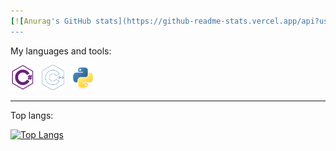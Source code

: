 ```yaml
---
[![Anurag's GitHub stats](https://github-readme-stats.vercel.app/api?username=stalcker2288969&show_icons=true&theme=ambient_gradient)](https://github.com/anuraghazra/github-readme-stats)
---
```

My languages and tools:
<div>
  <img src="https://github.com/devicons/devicon/blob/master/icons/csharp/csharp-line.svg" title="CSharp" alt="C#" width="40" height="40"/>&nbsp;
  <img src="https://github.com/devicons/devicon/blob/master/icons/cplusplus/cplusplus-line.svg" title="Cplusplus" alt="C++" width="40" height="40"/>&nbsp;
  <img src="https://github.com/devicons/devicon/blob/master/icons/python/python-original.svg" title="Python" alt="Python" width="40" height="40"/>&nbsp;
</div>

---

Top langs: 

[![Top Langs](https://github-readme-stats.vercel.app/api/top-langs/?username=stalcker2288969&layout=compact&theme=ambient_gradient)](https://github.com/anuraghazra/github-readme-stats)
